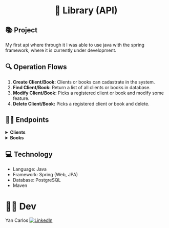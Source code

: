 <h1 align="center">
📖 Library (API)
</h1>

## 📚 Project

My first api where through it I was able to use java with the spring framework, where it is currently under development.

## 🔍 Operation Flows

1. **Create Client/Book:** Clients or books can cadastrate in the system.
2. **Find Client/Book:** Return a list of all clients or books in database.
3. **Modify Client/Book:** Picks a registered client or book and modify some feature.
4. **Delete Client/Book:** Picks a registered client or book and delete.

## 👨‍💻 Endpoints

<details>
    <summary><b>Clients</b></summary>
    <img src="" alt="">
</details>

<details>
    <summary><b>Books</b></summary>
    <img src="" alt="">
</details>

## 💻 Technology
- Language: Java
- Framework: Spring (Web, JPA)
- Database: PostgreSQL
- Maven

# 👨‍💻 Dev
Yan Carlos
[![LinkedIn](https://img.shields.io/badge/LinkedIn-0077B5?style=for-the-badge&logo=linkedin&logoColor=white)](https://www.linkedin.com/in/yan-carlos-00a740251/)
